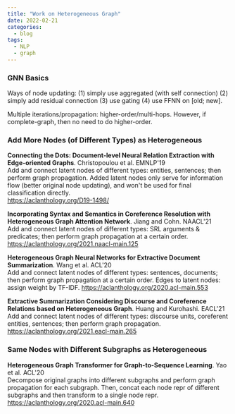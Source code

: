 ```yaml
---
title: "Work on Heterogeneous Graph"
date: 2022-02-21
categories:
  - blog
tags:
  - NLP
  - graph
---
```


### GNN Basics

Ways of node updating: (1) simply use aggregated (with self connection) (2) simply add residual connection (3) use
gating (4) use FFNN on [old; new].

Multiple iterations/propagation: higher-order/multi-hops. However, if complete-graph, then no need to do higher-order.

### Add More Nodes (of Different Types) as Heterogeneous

**Connecting the Dots: Document-level Neural Relation Extraction with Edge-oriented Graphs**. Christopoulou et al. EMNLP'19\
Add and connect latent nodes of different types: entities, sentences; then perform graph propagation. Added latent nodes only serve for information flow (better original node updating), and won't be used for final classification directly.\
https://aclanthology.org/D19-1498/

**Incorporating Syntax and Semantics in Coreference Resolution with Heterogeneous Graph Attention Network**. Jiang and Cohn.
NAACL'21\
Add and connect latent nodes of different types: SRL arguments & predicates; then perform graph propagation at a certain order.\
https://aclanthology.org/2021.naacl-main.125

**Heterogeneous Graph Neural Networks for Extractive Document Summarization**. Wang et al. ACL'20\
Add and connect latent nodes of different types: sentences, documents; then perform graph propagation at a certain order. Edges to latent nodes: assign weight by TF-IDF.
https://aclanthology.org/2020.acl-main.553

**Extractive Summarization Considering Discourse and Coreference Relations based on Heterogeneous Graph**. Huang and
Kurohashi. EACL'21\
Add and connect latent nodes of different types: discourse units, coreferent entities, sentences; then perform graph propagation.\
https://aclanthology.org/2021.eacl-main.265

### Same Nodes with Different Subgraphs as Heterogeneous

**Heterogeneous Graph Transformer for Graph-to-Sequence Learning**. Yao et al. ACL'20\
Decompose original graphs into different subgraphs and perform graph propagation for each subgraph. Then, concat each node repr of different subgraphs and then transform to a single node repr.\
https://aclanthology.org/2020.acl-main.640
